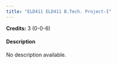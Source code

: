 ```yaml
---
title: "ELD411 ELD411 B.Tech. Project-I"
---
```

**Credits:** 3 (0-0-6)

#### Description
No description available.